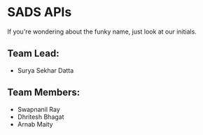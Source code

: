 # SADS APIs
  
If you're wondering about the funky name, just look at our initials. 
  
## Team Lead: 
- Surya Sekhar Datta
## Team Members: 
- Swapnanil Ray
- Dhritesh Bhagat
- Arnab Maity

